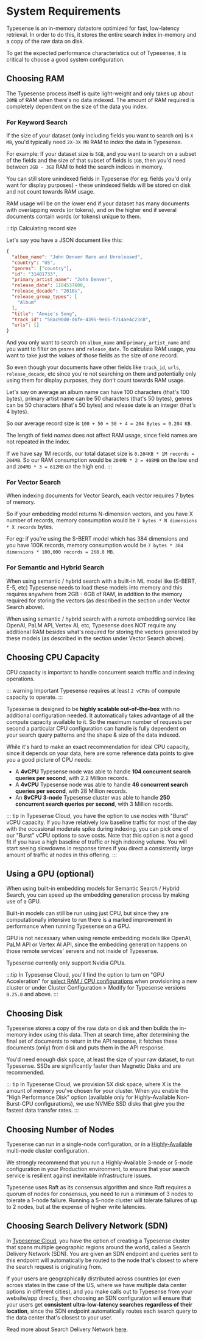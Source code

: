 # System Requirements

Typesense is an in-memory datastore optimized for fast, low-latency retrieval.
In order to do this, it stores the entire search index in-memory and a copy of the raw data on disk.

To get the expected performance characteristics out of Typesense, it is critical to choose a good system configuration.

## Choosing RAM

The Typesense process itself is quite light-weight and only takes up about `20MB` of RAM when there's no data indexed. 
The amount of RAM required is completely dependent on the size of the data you index.

### For Keyword Search

If the size of your dataset (only including fields you want to search on) is `X MB`, you'd typically need `2X-3X MB` RAM to index the data in Typesense.

For example: If your dataset size is `5GB`, and you want to search on a subset of the fields and the size of that subset of fields is `1GB`, then you'd need between `2GB - 3GB` RAM to hold the search indices in memory.

You can still store unindexed fields in Typesense (for eg: fields you'd only want for display purposes) - these unindexed fields will be stored on disk and not count towards RAM usage. 

RAM usage will be on the lower end if your dataset has many documents with overlapping words (or tokens), and on the higher end if several documents contain words (or tokens) unique to them.

:::tip Calculating record size

Let's say you have a JSON document like this:

```json
{
  "album_name": "John Denver Rare and Unreleased",
  "country": "US",
  "genres": ["country"],
  "id": "31401733",
  "primary_artist_name": "John Denver",
  "release_date": 1104537600,
  "release_decade": "2010s",
  "release_group_types": [
    "Album"
  ],
  "title": "Annie's Song",
  "track_id": "58ac90d0-d6fe-4395-9e65-f714ae4c23c0",
  "urls": []
}
```
And you only want to search on `album_name` and `primary_artist_name` and you want to filter on `genres` and `release_date`.
To calculate RAM usage, you want to take just the _values_ of those fields as the size of one record.

So even though your documents have other fields like `track_id`, `urls`, `release_decade`, etc since you're not searching on them and potentially only using them for display purposes, they don't count towards RAM usage.

Let's say on average an album name can have 100 characters (that's 100 bytes), primary artist name can be 50 characters (that's 50 bytes), genres can be 50 characters (that's 50 bytes) and release date is an integer (that's 4 bytes).

So our average record size is `100 + 50 + 50 + 4 = 204 Bytes = 0.204 KB`.

The length of field _names_ does not affect RAM usage, since field names are not repeated in the index.

If we have say 1M records, our total dataset size is `0.204KB * 1M records = 204MB`.
So our RAM consumption would be `204MB * 2 = 408MB` on the low end and `204MB * 3 = 612MB` on the high end.
:::

### For Vector Search

When indexing documents for <RouterLink :to="`/${$site.themeConfig.typesenseLatestVersion}/api/vector-search.html`">Vector Search</RouterLink>, each vector requires 7 bytes of memory. 

So if your embedding model returns N-dimension vectors, and you have X number of records, memory consumption would be `7 bytes * N dimensions * X records` bytes. 

For eg: if you're using the S-BERT model which has 384 dimensions and you have 100K records, memory consumption would be `7 bytes * 384 dimensions * 100,000 records = 268.8 MB`.

### For Semantic and Hybrid Search

When using semantic / hybrid search with a built-in ML model like (S-BERT, E-5, etc) Typesense needs to load these models into memory and this requires anywhere from 2GB - 6GB of RAM, in addition to the memory required for storing the vectors (as described in the section under Vector Search above).

When using semantic / hybrid search with a remote embedding service like OpenAI, PaLM API, Vertex AI, etc, Typesense does NOT require any additional RAM besides what's required for storing the vectors generated by these models (as described in the section under Vector Search above).

## Choosing CPU Capacity

CPU capacity is important to handle concurrent search traffic and indexing operations.

::: warning Important
Typesense requires at least `2 vCPUs` of compute capacity to operate.
:::

Typesense is designed to be **highly scalable out-of-the-box** with no additional configuration needed. 
It automatically takes advantage of all the compute capacity available to it. 
So the maximum number of requests per second a particular CPU configuration can handle is fully dependent on your search query patterns and the shape & size of the data indexed. 

While it's hard to make an exact recommendation for ideal CPU capacity, since it depends on your data, here are some reference data points to give you a good picture of CPU needs:

- A **4vCPU** Typesense node was able to handle **104 concurrent search queries per second**, with 2.2 Million records.
- A **4vCPU** Typesense node was able to handle **46 concurrent search queries per second**, with 28 Million records.
- An **8vCPU 3-node** Typesense cluster was able to handle **250 concurrent search queries per second**, with 3 Million records.

::: tip
In Typesense Cloud, you have the option to use nodes with "Burst" vCPU capacity. 
If you have relatively low baseline traffic for most of the day with the occasional moderate spike during indexing, you can pick one of our "Burst" vCPU options to save costs. 
Note that this option is not a good fit if you have a high baseline of traffic or high indexing volume. 
You will start seeing slowdowns in response times if you direct a consistently large amount of traffic at nodes in this offering.
:::

## Using a GPU (optional)

When using <RouterLink :to="`/${$site.themeConfig.typesenseLatestVersion}/api/vector-search.html#using-built-in-models`">built-in embedding models</RouterLink> for Semantic Search / Hybrid Search,
you can speed up the embedding generation process by making use of a GPU.

Built-in models can still be run using just CPU, but since they are computationally intensive to run there is a marked improvement in performance when running Typesense on a GPU.

GPU is not necessary when using remote embedding models like OpenAI, PaLM API or Vertex AI API, since the embedding generation happens on those remote services' servers and not inside of Typesense.

Typesense currently only support Nvidia GPUs.

:::tip
In Typesense Cloud, you'll find the option to turn on "GPU Acceleration" for [select RAM / CPU configurations](https://typesense-cloud.helpscoutdocs.com/article/4-gpu-acceleration) 
when provisioning a new cluster or under Cluster Configuration > Modify for Typesense versions `0.25.0` and above.
:::

## Choosing Disk

Typesense stores a copy of the raw data on disk and then builds the in-memory index using this data. 
Then at search time, after determining the final set of documents to return in the API response, it fetches these documents (only) from disk and puts them in the API response.

You'd need enough disk space, at least the size of your raw dataset, to run Typesense. SSDs are significantly faster than Magnetic Disks and are recommended.

::: tip
In Typesense Cloud, we provision 5X disk space, where X is the amount of memory you've chosen for your cluster. 
When you enable the "High Performance Disk" option (available only for Highly-Available Non-Burst-CPU configurations), 
we use NVMEe SSD disks that give you the fastest data transfer rates.
:::

## Choosing Number of Nodes

Typesense can run in a single-node configuration, or in a [Highly-Available](./high-availability.md) multi-node cluster configuration.

We strongly recommend that you run a Highly-Available 3-node or 5-node configuration in your Production environment, to ensure that your search service is resilient against inevitable infrastructure issues.

Typesense uses Raft as its consensus algorithm and since Raft requires a quorum of nodes for consensus, you need to run a minimum of 3 nodes to tolerate a 1-node failure. Running a 5-node cluster will tolerate failures of up to 2 nodes, but at the expense of higher write latencies.

## Choosing Search Delivery Network (SDN)

In [Typesense Cloud](https://cloud.typesense.org), you have the option of creating a Typesense cluster that spans multiple geographic regions around the world, called a Search Delivery Network (SDN).
You are given an SDN endpoint and queries sent to this endpoint will automatically be routed to the node that's closest to where the search request is originating from.

If your users are geographically distributed across countries (or even across states in the case of the US, where we have multiple data center options in different cities),
and you make calls out to Typesense from your website/app directly, then choosing an SDN configuration will ensure that your users get **consistent ultra-low-latency searches regardless of their location**,
since the SDN endpoint automatically routes each search query to the data center that's closest to your user.

Read more about Search Delivery Network [here](typesense-cloud/search-delivery-network.md).
